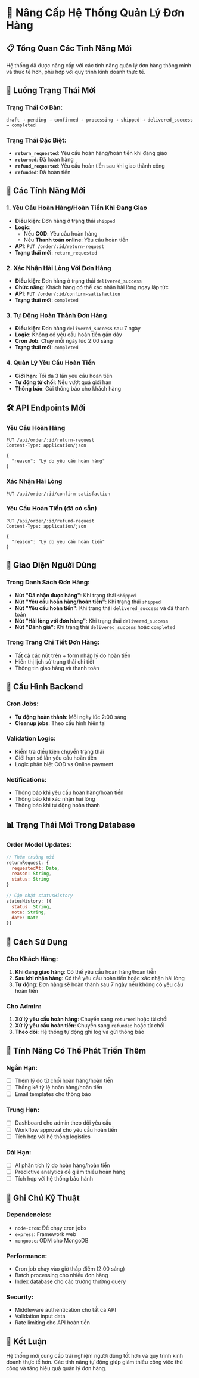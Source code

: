 # 🚀 Nâng Cấp Hệ Thống Quản Lý Đơn Hàng

## 📋 Tổng Quan Các Tính Năng Mới

Hệ thống đã được nâng cấp với các tính năng quản lý đơn hàng thông minh và thực tế hơn, phù hợp với quy trình kinh doanh thực tế.

## 🔄 Luồng Trạng Thái Mới

### **Trạng Thái Cơ Bản:**
```
draft → pending → confirmed → processing → shipped → delivered_success → completed
```

### **Trạng Thái Đặc Biệt:**
- **`return_requested`**: Yêu cầu hoàn hàng/hoàn tiền khi đang giao
- **`returned`**: Đã hoàn hàng
- **`refund_requested`**: Yêu cầu hoàn tiền sau khi giao thành công
- **`refunded`**: Đã hoàn tiền

## 🎯 Các Tính Năng Mới

### 1. **Yêu Cầu Hoàn Hàng/Hoàn Tiền Khi Đang Giao**
- **Điều kiện**: Đơn hàng ở trạng thái `shipped`
- **Logic**: 
  - Nếu **COD**: Yêu cầu hoàn hàng
  - Nếu **Thanh toán online**: Yêu cầu hoàn tiền
- **API**: `PUT /order/:id/return-request`
- **Trạng thái mới**: `return_requested`

### 2. **Xác Nhận Hài Lòng Với Đơn Hàng**
- **Điều kiện**: Đơn hàng ở trạng thái `delivered_success`
- **Chức năng**: Khách hàng có thể xác nhận hài lòng ngay lập tức
- **API**: `PUT /order/:id/confirm-satisfaction`
- **Trạng thái mới**: `completed`

### 3. **Tự Động Hoàn Thành Đơn Hàng**
- **Điều kiện**: Đơn hàng `delivered_success` sau 7 ngày
- **Logic**: Không có yêu cầu hoàn tiền gần đây
- **Cron Job**: Chạy mỗi ngày lúc 2:00 sáng
- **Trạng thái mới**: `completed`

### 4. **Quản Lý Yêu Cầu Hoàn Tiền**
- **Giới hạn**: Tối đa 3 lần yêu cầu hoàn tiền
- **Tự động từ chối**: Nếu vượt quá giới hạn
- **Thông báo**: Gửi thông báo cho khách hàng

## 🛠️ API Endpoints Mới

### **Yêu Cầu Hoàn Hàng**
```http
PUT /api/order/:id/return-request
Content-Type: application/json

{
  "reason": "Lý do yêu cầu hoàn hàng"
}
```

### **Xác Nhận Hài Lòng**
```http
PUT /api/order/:id/confirm-satisfaction
```

### **Yêu Cầu Hoàn Tiền** (đã có sẵn)
```http
PUT /api/order/:id/refund-request
Content-Type: application/json

{
  "reason": "Lý do yêu cầu hoàn tiền"
}
```

## 🎨 Giao Diện Người Dùng

### **Trong Danh Sách Đơn Hàng:**
- **Nút "Đã nhận được hàng"**: Khi trạng thái `shipped`
- **Nút "Yêu cầu hoàn hàng/hoàn tiền"**: Khi trạng thái `shipped`
- **Nút "Yêu cầu hoàn tiền"**: Khi trạng thái `delivered_success` và đã thanh toán
- **Nút "Hài lòng với đơn hàng"**: Khi trạng thái `delivered_success`
- **Nút "Đánh giá"**: Khi trạng thái `delivered_success` hoặc `completed`

### **Trong Trang Chi Tiết Đơn Hàng:**
- Tất cả các nút trên + form nhập lý do hoàn tiền
- Hiển thị lịch sử trạng thái chi tiết
- Thông tin giao hàng và thanh toán

## 🔧 Cấu Hình Backend

### **Cron Jobs:**
- **Tự động hoàn thành**: Mỗi ngày lúc 2:00 sáng
- **Cleanup jobs**: Theo cấu hình hiện tại

### **Validation Logic:**
- Kiểm tra điều kiện chuyển trạng thái
- Giới hạn số lần yêu cầu hoàn tiền
- Logic phân biệt COD vs Online payment

### **Notifications:**
- Thông báo khi yêu cầu hoàn hàng/hoàn tiền
- Thông báo khi xác nhận hài lòng
- Thông báo khi tự động hoàn thành

## 📊 Trạng Thái Mới Trong Database

### **Order Model Updates:**
```javascript
// Thêm trường mới
returnRequest: {
  requestedAt: Date,
  reason: String,
  status: String
}

// Cập nhật statusHistory
statusHistory: [{
  status: String,
  note: String,
  date: Date
}]
```

## 🚀 Cách Sử Dụng

### **Cho Khách Hàng:**
1. **Khi đang giao hàng**: Có thể yêu cầu hoàn hàng/hoàn tiền
2. **Sau khi nhận hàng**: Có thể yêu cầu hoàn tiền hoặc xác nhận hài lòng
3. **Tự động**: Đơn hàng sẽ hoàn thành sau 7 ngày nếu không có yêu cầu hoàn tiền

### **Cho Admin:**
1. **Xử lý yêu cầu hoàn hàng**: Chuyển sang `returned` hoặc từ chối
2. **Xử lý yêu cầu hoàn tiền**: Chuyển sang `refunded` hoặc từ chối
3. **Theo dõi**: Hệ thống tự động ghi log và gửi thông báo

## 🔮 Tính Năng Có Thể Phát Triển Thêm

### **Ngắn Hạn:**
- [ ] Thêm lý do từ chối hoàn hàng/hoàn tiền
- [ ] Thống kê tỷ lệ hoàn hàng/hoàn tiền
- [ ] Email templates cho thông báo

### **Trung Hạn:**
- [ ] Dashboard cho admin theo dõi yêu cầu
- [ ] Workflow approval cho yêu cầu hoàn tiền
- [ ] Tích hợp với hệ thống logistics

### **Dài Hạn:**
- [ ] AI phân tích lý do hoàn hàng/hoàn tiền
- [ ] Predictive analytics để giảm thiểu hoàn hàng
- [ ] Tích hợp với hệ thống bảo hành

## 📝 Ghi Chú Kỹ Thuật

### **Dependencies:**
- `node-cron`: Để chạy cron jobs
- `express`: Framework web
- `mongoose`: ODM cho MongoDB

### **Performance:**
- Cron job chạy vào giờ thấp điểm (2:00 sáng)
- Batch processing cho nhiều đơn hàng
- Index database cho các trường thường query

### **Security:**
- Middleware authentication cho tất cả API
- Validation input data
- Rate limiting cho API hoàn tiền

## 🎉 Kết Luận

Hệ thống mới cung cấp trải nghiệm người dùng tốt hơn và quy trình kinh doanh thực tế hơn. Các tính năng tự động giúp giảm thiểu công việc thủ công và tăng hiệu quả quản lý đơn hàng.
